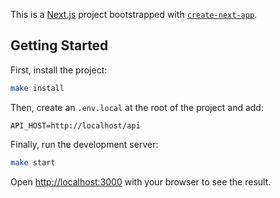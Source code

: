 This is a [Next.js](https://nextjs.org/) project bootstrapped with [`create-next-app`](https://github.com/vercel/next.js/tree/canary/packages/create-next-app).

## Getting Started

First, install the project:

```bash
make install
```

Then, create an `.env.local` at the root of the project and add:

```
API_HOST=http://localhost/api
```

Finally, run the development server:

```bash
make start
```

Open [http://localhost:3000](http://localhost:3000) with your browser to see the result.

